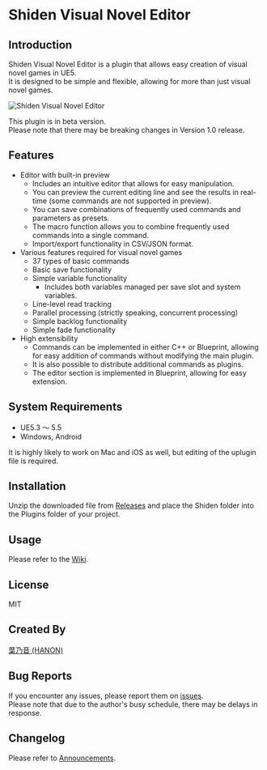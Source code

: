 # Shiden Visual Novel Editor

## Introduction

Shiden Visual Novel Editor is a plugin that allows easy creation of visual novel games in UE5. <br>
It is designed to be simple and flexible, allowing for more than just visual novel games.

![Shiden Visual Novel Editor](https://github.com/user-attachments/assets/3029cdc2-5460-45dd-8463-c78356569b76)

This plugin is in beta version. <br>
Please note that there may be breaking changes in Version 1.0 release.

## Features

- Editor with built-in preview
    - Includes an intuitive editor that allows for easy manipulation.
    - You can preview the current editing line and see the results in real-time (some commands are not supported in preview).
    - You can save combinations of frequently used commands and parameters as presets.
    - The macro function allows you to combine frequently used commands into a single command.
    - Import/export functionality in CSV/JSON format.
- Various features required for visual novel games
    - 37 types of basic commands
    - Basic save functionality
    - Simple variable functionality
        - Includes both variables managed per save slot and system variables.
    - Line-level read tracking
    - Parallel processing (strictly speaking, concurrent processing)
    - Simple backlog functionality
    - Simple fade functionality
- High extensibility
    - Commands can be implemented in either C++ or Blueprint, allowing for easy addition of commands without modifying the main plugin.
    - It is also possible to distribute additional commands as plugins.
    - The editor section is implemented in Blueprint, allowing for easy extension.

## System Requirements

- UE5.3 ～ 5.5
- Windows, Android

It is highly likely to work on Mac and iOS as well, but editing of the uplugin file is required.

## Installation

Unzip the downloaded file from [Releases](https://github.com/HANON-games/Shiden/releases/latest) and place the Shiden folder into the Plugins folder of your project.

## Usage

Please refer to the [Wiki](https://github.com/HANON-games/Shiden/wiki).

## License

MIT

## Created By

[葉乃音 (HANON)](https://twitter.com/HanonHeartKnows)

## Bug Reports

If you encounter any issues, please report them on [issues](https://github.com/HANON-games/Shiden/issues). <br>
Please note that due to the author's busy schedule, there may be delays in response.

## Changelog

Please refer to [Announcements](https://github.com/HANON-games/Shiden/discussions/categories/announcements-%E3%81%8A%E7%9F%A5%E3%82%89%E3%81%9B).
